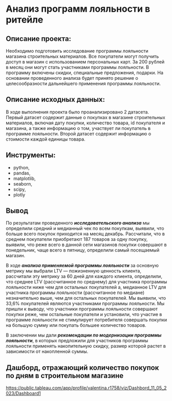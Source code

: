 # Анализ программ лояльности в ритейле
## Описание проекта:
Необходимо подготовить исследование программы лояльности магазина строительных материалов. Все покупатели могут получить доступ в магазин с использованием персональных карт. За 200 рублей в месяц они могут стать участниками программы лояльности. В программу включены скидки, специальные предложения, подарки. На основании проведенного анализа будет принято решение о целесообразности дальнейшего применения программы лояльности.
## Описание исходных данных:
В ходе выполнения проекта было проанализировано 2 датасета. Первый датасет содержит данные о покупках в магазине строительных материалов, включая дату покупки, количество товара, id покупателя и магазина, а также информацию о том, участвует ли покупатель в программе лояльности. Второй датасет содержит информацию о стоимости каждой единицы товара.
## Инструменты:
- python,
- pandas,
- matplotlib,
- seaborn,
- scipy,
- plotly

## Вывод
По результатам проведенного ***исследовательского анализа*** мы определили средний и медианный чек по всем покупкам, выявили, что больше всего покупок приходится на месяц декабрь. Рассчитали, что в среднем покупатели приобретают 187 товаров за одну покупку, выявили, что реже всего в данной сети магазинов покупки совершают в понедельник, чаще всего в пятницу, определили самый посещаемый магазин. 

В ходе ***анализа применяемой программы лояльности*** за основную метрику мы выбрали LTV  — пожизненную ценность клиента, рассчитали эту метрику за 60 дней для каждого клиента, определили, что среднее LTV (рассчитанное по среднему) для участника программы лояльности ниже чем для остальных покупателей а, медианное LTV для участника программы лояльности (рассчитанное по медиане) незначительно выше, чем для остальных покупателей.  Мы выявили, что 33,6% покупателей являются участниками программы лояльности. Мы пришли к выводу, что участники программы лояльности совершают покупки реже, чем остальные покупатели и установили, что участие в программе лояльности не стимулирует потребителя совершать покупки на большую сумму или покупать большее количество товаров. 

В заключении мы дали ***рекомендации по модернизации программы лояльности***, в которых предложили для участников программы лояльности применять накопительную скидку, размер которой растет в зависимости от накопленной суммы. 

## Дашборд, отражающий количество покупок по дням в строительном магазине
https://public.tableau.com/app/profile/valentina.r1758/viz/Dashbord_11_05_2023/Dashboard1
